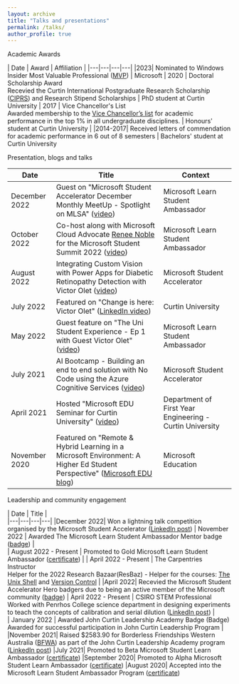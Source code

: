 ```yaml
---
layout: archive
title: "Talks and presentations"
permalink: /talks/
author_profile: true
---
```


<!-- {% if site.talkmap_link == true %}

<p style="text-decoration:underline;"><a href="/talkmap.html">See a map of all the places I've given a talk!</a></p>

{% endif %} -->

<!-- {% for post in site.talks reversed %}
  {% include archive-single-talk.html %}
{% endfor %} -->


Academic Awards


| Date  | Award  | Affiliation  |
|---|---|---|---|
|2023| Nominated to Windows Insider Most Valuable Professional ([MVP](https://mvp.microsoft.com/)) | Microsoft
| 2020  | Doctoral Scholarship Award <br> Recevied the Curtin International Postgraduate Research Scholarship ([CIPRS](https://www.scholarshipsads.com/curtin-international-postgraduate-research-scholarships-ciprs-curtin-university-australia/)) and Research Stipend Scholarships    |  PhD student at Curtin University 
| 2017  | Vice Chancellor's List<br>Awarded membership to the [Vice Chancellor’s list](https://www.curtin.edu.au/students/experience/vice-chancellors-list/) for academic performance in the top 1% in all undergraduate disciplines.  | Honours' student at Curtin University  | 
|2014-2017| Received  letters of commendation for academic performance  in 6 out of 8 semesters | Bachelors' student at Curtin University

Presentation, blogs and talks 

|  Date | Title  | Context  |  
|---|---|---|
|  December 2022 | Guest on "Microsoft Student Accelerator December Monthly MeetUp - Spotlight on MLSA" ([video](https://www.youtube.com/watch?v=gnP8fMK71NU))   |  Microsoft Learn Student Ambassador  | 
| October 2022  | Co-host along with Microsoft Cloud Advocate [Renee Noble](https://developer.microsoft.com/en-us/advocates/renee-noble) for the Microsoft Student Summit 2022 ([video](https://www.youtube.com/watch?v=ZjHZ5zCGPbk)) | Microsoft Learn Student Ambassador  |
|  August 2022 | Integrating Custom Vision with Power Apps for Diabetic Retinopathy Detection with Victor Olet ([video](https://www.youtube.com/watch?v=uVe6FFVhDq8))  |   Microsoft Student Accelerator
|  July 2022| Featured on "Change is here: Victor Olet" ([LinkedIn video](https://www.linkedin.com/feed/update/urn:li:activity:6810378044277092352/)) | Curtin University  |  
| May 2022  | Guest feature on "The Uni Student Experience - Ep 1 with Guest Victor Olet" ([video](https://www.youtube.com/watch?v=wFSV7lFupaQ))  | Microsoft Learn Student Ambassador  |  
|July 2021| AI Bootcamp  - Building an end to end solution with No Code using the Azure Cognitive Services ([video](https://youtu.be/41x1wlphRoY))| Microsoft Student Accelerator  |
|April 2021| Hosted "Microsoft EDU Seminar for Curtin University" ([video](https://youtu.be/-NSmkagB8C4))| Department of First Year Engineering - Curtin University |  
|  November 2020 |  Featured on "Remote & Hybrid Learning in a Microsoft Environment: A Higher Ed Student Perspective" ([Microsoft EDU blog](https://educationblog.microsoft.com/en-us/2020/11/remote-hybrid-learning-in-a-microsoft-environment-a-higher-ed-student-perspective)) |  Microsoft Education |

Leadership and community engagement

|  Date | Title  |    
|---|---|---|---|
|December 2022| Won a lightning talk competition organised by the Microsoft Student Accelerator ([LinkedIn post](https://www.linkedin.com/posts/michellesandford_powerpoint-xbox-activity-7006062526257905664-6lpm?utm_source=share&utm_medium=member_desktop))
|  November 2022 | Awarded The Microsoft Learn Student Ambassador Mentor badge ([badge](https://www.credly.com/earner/earned/badge/a5ec6db0-e12a-44c2-b65a-0b9659728677))  |   
| August 2022 - Present  | Promoted to Gold Microsoft Learn Student Ambassador ([certificate]())   |
| April 2022 - Present  | The Carpentries Instructor<br>Helper for the 2022 Research Bazaar(ResBaz) - Helper for the courses: [The Unix Shell](https://swcarpentry.github.io/shell-novice/) and  [Version Control](https://carpentries-incubator.github.io/git-novice-branch-pr/)  | 
|April 2022| Recevied the Microsoft Student Accelerator Hero badgers due to being an active member of the Microsoft community ([badge]())
|  April 2022 - Present | CSIRO STEM Professional<br>Worked with Penrhos College science department in designing experiments to teach the concepts of calibration and serial dilution ([LinkedIn post](https://www.linkedin.com/posts/victorolet_as-part-of-the-csiro-stem-professionals-in-activity-7005441115394891776-ecXs?utm_source=share&utm_medium=member_desktop))  |   
|  January 2022 |  Awarded John Curtin Leadership Academy Badge (Badge) <br> Awarded for successful participation in John Curtin Leadership Program |
|November 2021| Raised $2583.90 for Borderless Friendships Western Australia ([BFWA](https://www.borderlessfriendship.org/)) as part of the John Curtin Leadership Academy program ([LinkedIn post](https://www.linkedin.com/posts/victorolet_what-a-thrill-it-was-to-take-part-in-the-activity-6877095367767298048-fRAO?utm_source=share&utm_medium=member_desktop))
|July 2021| Promoted to Beta Microsoft Student Learn Ambassador ([certificate]()) 
|September 2020| Promoted to Alpha Microsoft Student Learn Ambassador ([certificate]())
|August 2020| Accepted into the Microsoft Learn Student Ambassador Program ([certificate]())   